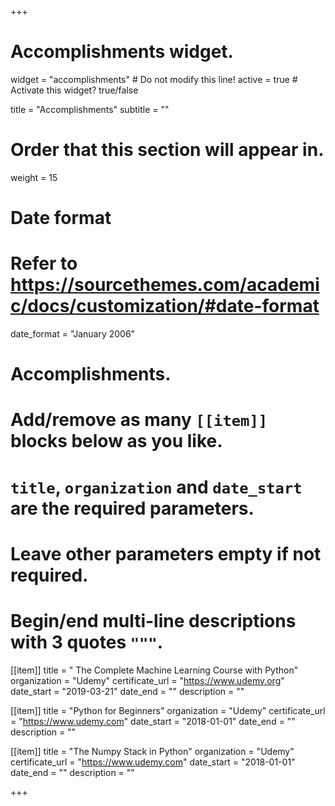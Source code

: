 +++
# Accomplishments widget.
widget = "accomplishments"  # Do not modify this line!
active = true  # Activate this widget? true/false

title = "Accomplish&shy;ments"
subtitle = ""

# Order that this section will appear in.
weight = 15

# Date format
#   Refer to https://sourcethemes.com/academic/docs/customization/#date-format
date_format = "January 2006"

# Accomplishments.
#   Add/remove as many `[[item]]` blocks below as you like.
#   `title`, `organization` and `date_start` are the required parameters.
#   Leave other parameters empty if not required.
#   Begin/end multi-line descriptions with 3 quotes `"""`.

[[item]]
  title = " The Complete Machine Learning Course with Python"
  organization = "Udemy"
  certificate_url = "https://www.udemy.org"
  date_start = "2019-03-21"
  date_end = ""
  description = ""

[[item]]
  title = "Python for Beginners"
  organization = "Udemy"
  certificate_url = "https://www.udemy.com"
  date_start = "2018-01-01"
  date_end = ""
  description = ""
  
[[item]]
  title = "The Numpy Stack in Python"
  organization = "Udemy"
  certificate_url = "https://www.udemy.com"
  date_start = "2018-01-01"
  date_end = ""
  description = ""
  
+++
